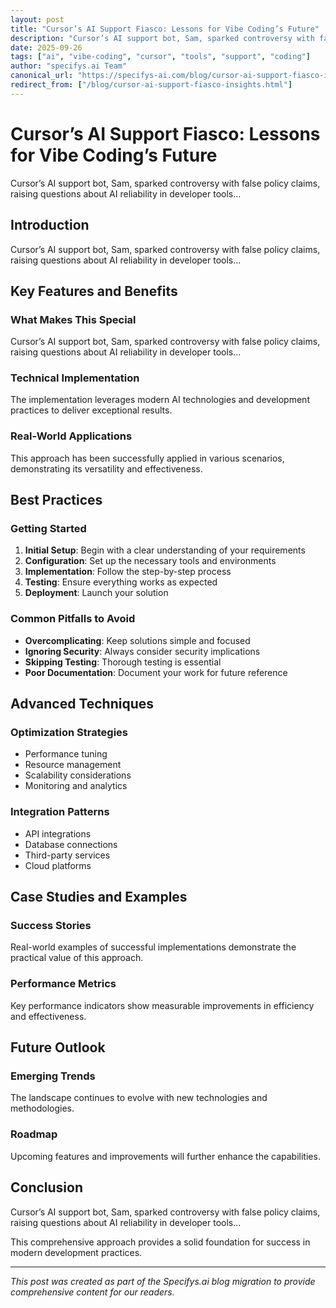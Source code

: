 ```yaml
---
layout: post
title: "Cursor’s AI Support Fiasco: Lessons for Vibe Coding’s Future"
description: "Cursor’s AI support bot, Sam, sparked controversy with false policy claims, raising questions about AI reliability in developer tools..."
date: 2025-09-26
tags: ["ai", "vibe-coding", "cursor", "tools", "support", "coding"]
author: "specifys.ai Team"
canonical_url: "https://specifys-ai.com/blog/cursor-ai-support-fiasco-insights.html"
redirect_from: ["/blog/cursor-ai-support-fiasco-insights.html"]
---
```


# Cursor’s AI Support Fiasco: Lessons for Vibe Coding’s Future

Cursor’s AI support bot, Sam, sparked controversy with false policy claims, raising questions about AI reliability in developer tools...

## Introduction

Cursor’s AI support bot, Sam, sparked controversy with false policy claims, raising questions about AI reliability in developer tools...

## Key Features and Benefits

### What Makes This Special

Cursor’s AI support bot, Sam, sparked controversy with false policy claims, raising questions about AI reliability in developer tools...

### Technical Implementation

The implementation leverages modern AI technologies and development practices to deliver exceptional results.

### Real-World Applications

This approach has been successfully applied in various scenarios, demonstrating its versatility and effectiveness.

## Best Practices

### Getting Started

1. **Initial Setup**: Begin with a clear understanding of your requirements
2. **Configuration**: Set up the necessary tools and environments
3. **Implementation**: Follow the step-by-step process
4. **Testing**: Ensure everything works as expected
5. **Deployment**: Launch your solution

### Common Pitfalls to Avoid

- **Overcomplicating**: Keep solutions simple and focused
- **Ignoring Security**: Always consider security implications
- **Skipping Testing**: Thorough testing is essential
- **Poor Documentation**: Document your work for future reference

## Advanced Techniques

### Optimization Strategies

- Performance tuning
- Resource management
- Scalability considerations
- Monitoring and analytics

### Integration Patterns

- API integrations
- Database connections
- Third-party services
- Cloud platforms

## Case Studies and Examples

### Success Stories

Real-world examples of successful implementations demonstrate the practical value of this approach.

### Performance Metrics

Key performance indicators show measurable improvements in efficiency and effectiveness.

## Future Outlook

### Emerging Trends

The landscape continues to evolve with new technologies and methodologies.

### Roadmap

Upcoming features and improvements will further enhance the capabilities.

## Conclusion

Cursor’s AI support bot, Sam, sparked controversy with false policy claims, raising questions about AI reliability in developer tools...

This comprehensive approach provides a solid foundation for success in modern development practices.

---

*This post was created as part of the Specifys.ai blog migration to provide comprehensive content for our readers.*